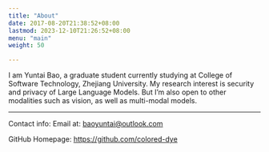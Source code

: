 ```yaml
---
title: "About"
date: 2017-08-20T21:38:52+08:00
lastmod: 2023-12-10T21:26:52+08:00
menu: "main"
weight: 50

---
```


I am Yuntai Bao, a graduate student currently studying at College of Software Technology, Zhejiang University. My research interest is security and privacy of Large Language Models. But I’m also open to other modalities such as vision, as well as multi-modal models. 



----

Contact info: Email at: baoyuntai@outlook.com

GitHub Homepage: https://github.com/colored-dye

